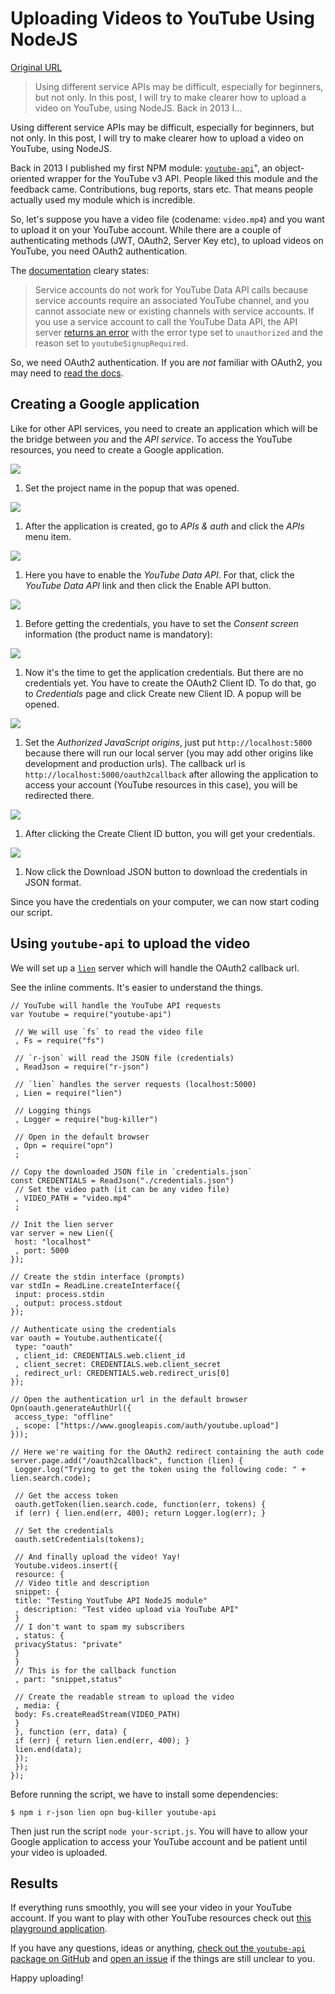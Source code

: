 # Uploading Videos to YouTube Using NodeJS

[Original URL](https://www.codementor.io/nodejs/tutorial/uploading-videos-to-youtube-with-nodejs-google-api)

> Using different service APIs may be difficult, especially for beginners, but not only. In this post, I will try to make clearer how to upload a video on YouTube, using NodeJS. Back in 2013 I...

Using different service APIs may be difficult, especially for beginners, but not only. In this post, I will try to make clearer how to upload a video on YouTube, using NodeJS.

Back in 2013 I published my first NPM module: [`youtube-api`](https://github.com/IonicaBizau/youtube-api)", an object-oriented wrapper for the YouTube v3 API. People liked this module and the feedback came. Contributions, bug reports, stars etc. That means people actually used my module which is incredible.

So, let's suppose you have a video file (codename: `video.mp4`) and you want to upload it on your YouTube account. While there are a couple of authenticating methods (JWT, OAuth2, Server Key etc), to upload videos on YouTube, you need OAuth2 authentication.

The [documentation](https://developers.google.com/youtube/v3/guides/moving_to_oauth#service_accounts) cleary states:

> Service accounts do not work for YouTube Data API calls because service accounts require an associated YouTube channel, and you cannot associate new or existing channels with service accounts. If you use a service account to call the YouTube Data API, the API server [returns an error](https://developers.google.com/youtube/v3/docs/errors#youtube.api.RequestContextError-unauthorized-youtubeSignupRequired) with the error type set to `unauthorized` and the reason set to `youtubeSignupRequired`.

So, we need OAuth2 authentication. If you are _not_ familiar with OAuth2, you may need to [read the docs](https://developers.google.com/identity/protocols/OAuth2).

## Creating a Google application

Like for other API services, you need to create an application which will be the bridge between _you_ and the _API service_. To access the YouTube resources, you need to create a Google application.

![](http://i.imgur.com/fq1MKr1.png)

1. Set the project name in the popup that was opened.

![](http://i.imgur.com/AU3QU2j.png)

1. After the application is created, go to _APIs & auth_ and click the _APIs_ menu item.

![](http://i.imgur.com/EyviJbV.png)

1. Here you have to enable the _YouTube Data API_. For that, click the _YouTube Data API_ link and then click the Enable API button.

![](http://i.imgur.com/jNBz7qr.png)

1. Before getting the credentials, you have to set the _Consent screen_ information (the product name is mandatory):

![](http://i.imgur.com/4iG7TJT.png)

1. Now it's the time to get the application credentials. But there are no credentials yet. You have to create the OAuth2 Client ID. To do that, go to _Credentials_ page and click Create new Client ID. A popup will be opened.

![](http://i.imgur.com/1BYE168.png)

1. Set the _Authorized JavaScript origins_, just put `http://localhost:5000` because there will run our local server (you may add other origins like development and production urls). The callback url is `http://localhost:5000/oauth2callback` after allowing the application to access your account (YouTube resources in this case), you will be redirected there.

![](http://i.imgur.com/Wc9bPtw.png)

1. After clicking the Create Client ID button, you will get your credentials.

![](http://i.imgur.com/3clxASP.png)

1. Now click the Download JSON button to download the credentials in JSON format.

Since you have the credentials on your computer, we can now start coding our script.

## Using `youtube-api` to upload the video

We will set up a [`lien`](https://github.com/LienJS/Lien) server which will handle the OAuth2 callback url.

See the inline comments. It's easier to understand the things.

```
// YouTube will handle the YouTube API requests
var Youtube = require("youtube-api")

 // We will use `fs` to read the video file
 , Fs = require("fs")

 // `r-json` will read the JSON file (credentials)
 , ReadJson = require("r-json")

 // `lien` handles the server requests (localhost:5000)
 , Lien = require("lien")

 // Logging things
 , Logger = require("bug-killer")

 // Open in the default browser
 , Opn = require("opn")
 ;

// Copy the downloaded JSON file in `credentials.json`
const CREDENTIALS = ReadJson("./credentials.json")
 // Set the video path (it can be any video file)
 , VIDEO_PATH = "video.mp4"
 ;

// Init the lien server
var server = new Lien({
 host: "localhost"
 , port: 5000
});

// Create the stdin interface (prompts)
var stdIn = ReadLine.createInterface({
 input: process.stdin
 , output: process.stdout
});

// Authenticate using the credentials
var oauth = Youtube.authenticate({
 type: "oauth"
 , client_id: CREDENTIALS.web.client_id
 , client_secret: CREDENTIALS.web.client_secret
 , redirect_url: CREDENTIALS.web.redirect_uris[0]
});

// Open the authentication url in the default browser
Opn(oauth.generateAuthUrl({
 access_type: "offline"
 , scope: ["https://www.googleapis.com/auth/youtube.upload"]
}));

// Here we're waiting for the OAuth2 redirect containing the auth code
server.page.add("/oauth2callback", function (lien) {
 Logger.log("Trying to get the token using the following code: " + lien.search.code);

 // Get the access token
 oauth.getToken(lien.search.code, function(err, tokens) {
 if (err) { lien.end(err, 400); return Logger.log(err); }

 // Set the credentials
 oauth.setCredentials(tokens);

 // And finally upload the video! Yay!
 Youtube.videos.insert({
 resource: {
 // Video title and description
 snippet: {
 title: "Testing YoutTube API NodeJS module"
 , description: "Test video upload via YouTube API"
 }
 // I don't want to spam my subscribers
 , status: {
 privacyStatus: "private"
 }
 }
 // This is for the callback function
 , part: "snippet,status"

 // Create the readable stream to upload the video
 , media: {
 body: Fs.createReadStream(VIDEO_PATH)
 }
 }, function (err, data) {
 if (err) { return lien.end(err, 400); }
 lien.end(data);
 });
 });
});
```

Before running the script, we have to install some dependencies:

```
$ npm i r-json lien opn bug-killer youtube-api
```

Then just run the script `node your-script.js`. You will have to allow your Google application to access your YouTube account and be patient until your video is uploaded.

## Results

If everything runs smoothly, you will see your video in your YouTube account. If you want to play with other YouTube resources check out [this playground application](https://github.com/IonicaBizau/test-youtube-api).

If you have any questions, ideas or anything, [check out the `youtube-api` package on GitHub](https://github.com/IonicaBizau/youtube-api) and [open an issue](https://github.com/IonicaBizau/youtube-api) if the things are still unclear to you.

Happy uploading!
